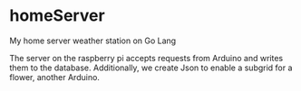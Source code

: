 # homeServer
My home server weather station on Go Lang

The server on the raspberry pi accepts requests from Arduino and writes them to the database.
Additionally, we create Json to enable a subgrid for a flower, another Arduino.

